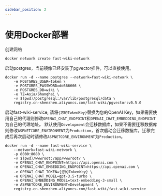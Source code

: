 ```yaml
---
sidebar_position: 2
---
```


# 使用Docker部署

创建网络

```shell
docker network create fast-wiki-network
```

启动postgres，当前镜像已经安装了pgvector插件，可以直接使用。

```shell
docker run -d --name postgres --network=fast-wiki-network \
    -e POSTGRES_USER=token \
    -e POSTGRES_PASSWORD=dd666666 \
    -e POSTGRES_DB=wiki \
    -e TZ=Asia/Shanghai \
    -v $(pwd)/postgresql:/var/lib/postgresql/data \
    registry.cn-shenzhen.aliyuncs.com/fast-wiki/pgvector:v0.5.0
```

启动fast-wiki-service, 请将`{您的TokenKey}`替换为您的OpenAI Key，如果需要使用自己的代理则修改`OPENAI_CHAT_ENDPOINT`和`OPENAI_CHAT_EMBEDDING_ENDPOINT`为自己的代理地址。
默认使用`Development`会迁移数据库，如果不需要迁移数据库则修改`ASPNETCORE_ENVIRONMENT`为`Production`，首次启动会迁移数据库，迁移完成后再次启动时请修改`ASPNETCORE_ENVIRONMENT`为`Production`。

```shell
docker run -d --name fast-wiki-service \
    --network=fast-wiki-network \
    -p 8080:8080 \
    -v $(pwd)/wwwroot:/app/wwwroot/ \
    -e OPENAI_CHAT_ENDPOINT=https://api.openai.com \
    -e OPENAI_CHAT_EMBEDDING_ENDPOINT=https://api.openai.com \
    -e OPENAI_CHAT_TOKEN={您的TokenKey} \
    -e OPENAI_CHAT_MODEL=gpt-3.5-turbo \
    -e OPENAI_EMBEDDING_MODEL=text-embedding-3-small \
    -e ASPNETCORE_ENVIRONMENT=Development \
    registry.cn-shenzhen.aliyuncs.com/fast-wiki/fast-wiki-service
```